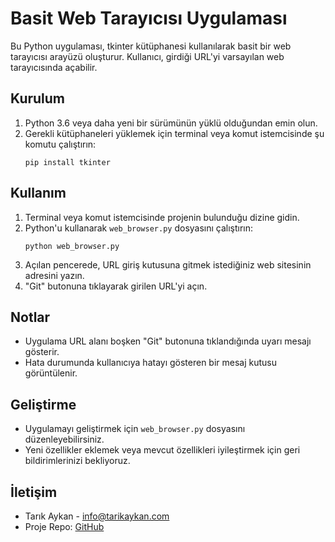 
# Basit Web Tarayıcısı Uygulaması

Bu Python uygulaması, tkinter kütüphanesi kullanılarak basit bir web tarayıcısı arayüzü oluşturur. Kullanıcı, girdiği URL'yi varsayılan web tarayıcısında açabilir.

## Kurulum

1. Python 3.6 veya daha yeni bir sürümünün yüklü olduğundan emin olun.
2. Gerekli kütüphaneleri yüklemek için terminal veya komut istemcisinde şu komutu çalıştırın:
   ```
   pip install tkinter
   ```

## Kullanım

1. Terminal veya komut istemcisinde projenin bulunduğu dizine gidin.
2. Python'u kullanarak `web_browser.py` dosyasını çalıştırın:
   ```
   python web_browser.py
   ```
3. Açılan pencerede, URL giriş kutusuna gitmek istediğiniz web sitesinin adresini yazın.
4. "Git" butonuna tıklayarak girilen URL'yi açın.


## Notlar

- Uygulama URL alanı boşken "Git" butonuna tıklandığında uyarı mesajı gösterir.
- Hata durumunda kullanıcıya hatayı gösteren bir mesaj kutusu görüntülenir.

## Geliştirme

- Uygulamayı geliştirmek için `web_browser.py` dosyasını düzenleyebilirsiniz.
- Yeni özellikler eklemek veya mevcut özellikleri iyileştirmek için geri bildirimlerinizi bekliyoruz.

## İletişim

- Tarık Aykan - info@tarikaykan.com
- Proje Repo: [GitHub](https://github.com/TarikAykan)

```
